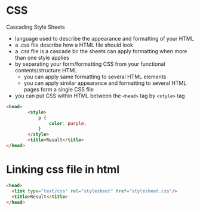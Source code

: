 
# CSS
Cascading Style Sheets
- language used to describe the appearance and formatting of your HTML
- a .css file describe how a HTML file should look
- a .css file is a cascade bc the sheets can apply formatting when more than one style applies
- by separating your form/formatting CSS from your functional contents/structure HTML
  - you can apply same formatting to several HTML elements
  - you can apply similar appearance and formatting to several HTML pages form a single CSS file
- you can put CSS within HTML between the `<head>` tag by `<style>` tag
``` html
<head>
		<style>
			p {
				color: purple;
			}
		</style>
		<title>Result</title>
</head>
```
# Linking css file in html
``` html
<head>
  <link type="text/css" rel="stylesheet" href="stylesheet.css"/>
  <title>Result</title>
</head>
```

##
